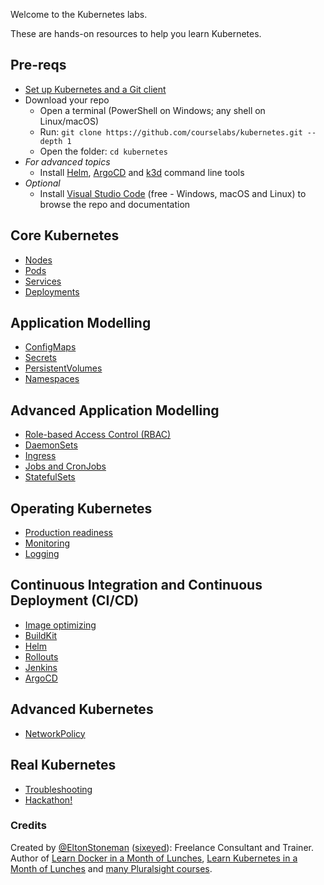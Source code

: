 Welcome to the Kubernetes labs.

These are hands-on resources to help you learn Kubernetes.

## Pre-reqs

 - [Set up Kubernetes and a Git client](./setup/README.md) 
 - Download your repo
    - Open a terminal (PowerShell on Windows; any shell on Linux/macOS) 
    - Run: `git clone https://github.com/courselabs/kubernetes.git --depth 1`
     - Open the folder: `cd kubernetes`
- _For advanced topics_
    - Install [Helm](https://helm.sh/docs/intro/install/), [ArgoCD](https://argoproj.github.io/argo-cd/getting_started/#2-download-argo-cd-cli) and [k3d](https://k3d.io/v4.4.8/#installation) command line tools
- _Optional_
    - Install [Visual Studio Code](https://code.visualstudio.com) (free - Windows, macOS and Linux) to browse the repo and documentation

## Core Kubernetes

- [Nodes](labs/nodes/README.md)
- [Pods](labs/pods/README.md)
- [Services](labs/services/README.md)
- [Deployments](labs/deployments/README.md)

## Application Modelling

- [ConfigMaps](labs/configmaps/README.md)
- [Secrets](labs/secrets/README.md)
- [PersistentVolumes](labs/persistentvolumes/README.md)
- [Namespaces](labs/namespaces/README.md)

## Advanced Application Modelling

- [Role-based Access Control (RBAC)](labs/rbac/README.md)
- [DaemonSets](labs/daemonsets/README.md)
- [Ingress](labs/ingress/README.md)
- [Jobs and CronJobs](labs/jobs/README.md)
- [StatefulSets](labs/statefulsets/README.md)

## Operating Kubernetes

- [Production readiness](labs/productionizing/README.md)
- [Monitoring](labs/monitoring/README.md)
- [Logging](labs/logging/README.md)

## Continuous Integration and Continuous Deployment (CI/CD)

- [Image optimizing](labs/docker/README.md)
- [BuildKit](labs/helm/README.md)
- [Helm](labs/helm/README.md)
- [Rollouts](labs/rollouts/README.md)
- [Jenkins](labs/jenkins/README.md)
- [ArgoCD](labs/argo/README.md)

## Advanced Kubernetes

- [NetworkPolicy](labs/networkpolicy/README.md)

## Real Kubernetes

- [Troubleshooting](labs/troubleshooting/README.md)
- [Hackathon!](hackathon/README.md)


### Credits

Created by [@EltonStoneman](https://twitter.com/EltonStoneman) ([sixeyed](https://github.com/sixeyed)): Freelance Consultant and Trainer. Author of [Learn Docker in a Month of Lunches](https://www.manning.com/books/learn-docker-in-a-month-of-lunches), [Learn Kubernetes in a Month of Lunches](https://www.manning.com/books/learn-kubernetes-in-a-month-of-lunches) and [many Pluralsight courses](https://pluralsight.pxf.io/c/1197078/424552/7490?u=https%3A%2F%2Fwww.pluralsight.com%2Fauthors%2Felton-stoneman).